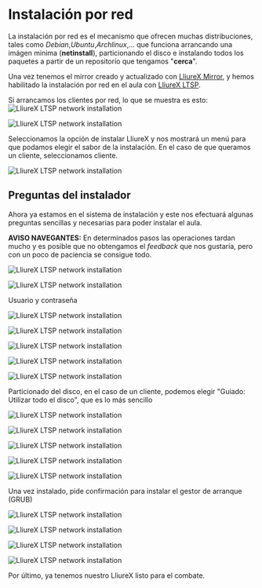 Instalación por red
===================

La instalación por red es el mecanismo que ofrecen muchas distribuciones, tales como *Debian*,*Ubuntu*,*Archlinux*,... que funciona arrancando una imágen minima (**netinstall**), particionando el disco e instalando todos los paquetes a partir de un repositorio que tengamos "**cerca**".

Una vez tenemos el mirror creado y actualizado con [LliureX Mirror](https://github.com/aberlanas/lliurex-facil/blob/master/src/lliurex-mirror/lliurex-mirror.md), y hemos habilitado la instalación por red en el aula con [LliureX LTSP](https://github.com/aberlanas/lliurex-facil/blob/master/src/lliurex-ltsp/lliurex-ltsp.md). 

Si arrancamos los clientes por red, lo que se muestra es esto:
![LliureX LTSP network installation][lliurex-ltsp-network-install-0]

![LliureX LTSP network installation][lliurex-ltsp-network-install-1]

Seleccionamos la opción de instalar LliureX y nos mostrará un menú para que podamos elegir el sabor de la instalación. En el caso de que queramos un cliente, seleccionamos cliente.

![LliureX LTSP network installation][lliurex-ltsp-network-install-2]

Preguntas del instalador
------------------------

Ahora ya estamos en el sistema de instalación y este nos efectuará algunas preguntas sencillas y necesarias para poder instalar el aula. 

**AVISO NAVEGANTES:** En determinados pasos las operaciones tardan mucho y es posible que no obtengamos el _feedback_ que nos gustaría, pero con un poco de paciencia se consigue todo.

![LliureX LTSP network installation][lliurex-ltsp-network-install-3]

![LliureX LTSP network installation][lliurex-ltsp-network-install-4]

Usuario y contraseña

![LliureX LTSP network installation][lliurex-ltsp-network-install-5]

![LliureX LTSP network installation][lliurex-ltsp-network-install-6]

![LliureX LTSP network installation][lliurex-ltsp-network-install-7]

![LliureX LTSP network installation][lliurex-ltsp-network-install-8]

![LliureX LTSP network installation][lliurex-ltsp-network-install-9]

Particionado del disco, en el caso de un cliente, podemos elegir "Guiado: Utilizar todo el disco", que es lo más sencillo

![LliureX LTSP network installation][lliurex-ltsp-network-install-10]

![LliureX LTSP network installation][lliurex-ltsp-network-install-11]

![LliureX LTSP network installation][lliurex-ltsp-network-install-12]

![LliureX LTSP network installation][lliurex-ltsp-network-install-13]

![LliureX LTSP network installation][lliurex-ltsp-network-install-14]

Una vez instalado, pide confirmación para instalar el gestor de arranque (GRUB) 

![LliureX LTSP network installation][lliurex-ltsp-network-install-15]

![LliureX LTSP network installation][lliurex-ltsp-network-install-16]

![LliureX LTSP network installation][lliurex-ltsp-network-install-17]

![LliureX LTSP network installation][lliurex-ltsp-network-install-final]





Por último, ya tenemos nuestro LliureX listo para el combate.

<!-- imagenes -->

[lliurex-ltsp-network-install-0]: https://raw.github.com/aberlanas/lliurex-facil/master/imgs/network-install/LliureXClient0.png "LliureX LTSP network installation"
[lliurex-ltsp-network-install-1]: https://raw.github.com/aberlanas/lliurex-facil/master/imgs/network-install/LliureXClient1.png "LliureX LTSP network installation"
[lliurex-ltsp-network-install-2]: https://raw.github.com/aberlanas/lliurex-facil/master/imgs/network-install/LliureXClient2.png "LliureX LTSP network installation"
[lliurex-ltsp-network-install-3]: https://raw.github.com/aberlanas/lliurex-facil/master/imgs/network-install/LliureXClient3.png "LliureX LTSP network installation"
[lliurex-ltsp-network-install-4]: https://raw.github.com/aberlanas/lliurex-facil/master/imgs/network-install/LliureXClient4.png "LliureX LTSP network installation"
[lliurex-ltsp-network-install-5]: https://raw.github.com/aberlanas/lliurex-facil/master/imgs/network-install/LliureXClient5.png "LliureX LTSP network installation"
[lliurex-ltsp-network-install-6]: https://raw.github.com/aberlanas/lliurex-facil/master/imgs/network-install/LliureXClient6.png "LliureX LTSP network installation"
[lliurex-ltsp-network-install-7]: https://raw.github.com/aberlanas/lliurex-facil/master/imgs/network-install/LliureXClient7.png "LliureX LTSP network installation"
[lliurex-ltsp-network-install-8]: https://raw.github.com/aberlanas/lliurex-facil/master/imgs/network-install/LliureXClient8.png "LliureX LTSP network installation"
[lliurex-ltsp-network-install-9]: https://raw.github.com/aberlanas/lliurex-facil/master/imgs/network-install/LliureXClient9.png "LliureX LTSP network installation"
[lliurex-ltsp-network-install-10]: https://raw.github.com/aberlanas/lliurex-facil/master/imgs/network-install/LliureXClient10.png "LliureX LTSP network installation"
[lliurex-ltsp-network-install-11]: https://raw.github.com/aberlanas/lliurex-facil/master/imgs/network-install/LliureXClient11.png "LliureX LTSP network installation"
[lliurex-ltsp-network-install-12]: https://raw.github.com/aberlanas/lliurex-facil/master/imgs/network-install/LliureXClient12.png "LliureX LTSP network installation"
[lliurex-ltsp-network-install-13]: https://raw.github.com/aberlanas/lliurex-facil/master/imgs/network-install/LliureXClient13.png "LliureX LTSP network installation"
[lliurex-ltsp-network-install-14]: https://raw.github.com/aberlanas/lliurex-facil/master/imgs/network-install/LliureXClient14.png "LliureX LTSP network installation"
[lliurex-ltsp-network-install-15]: https://raw.github.com/aberlanas/lliurex-facil/master/imgs/network-install/LliureXClient15.png "LliureX LTSP network installation"
[lliurex-ltsp-network-install-16]: https://raw.github.com/aberlanas/lliurex-facil/master/imgs/network-install/LliureXClient16.png "LliureX LTSP network installation"
[lliurex-ltsp-network-install-17]: https://raw.github.com/aberlanas/lliurex-facil/master/imgs/network-install/LliureXClient17.png "LliureX LTSP network installation"
[lliurex-ltsp-network-install-final]: https://raw.github.com/aberlanas/lliurex-facil/master/imgs/network-install/LliureXClientfinal.png "LliureX LTSP network installation"